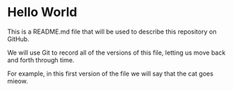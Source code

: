 # Hello World

This is a README.md file that will be used to describe this repository on GitHub.

We will use Git to record all of the versions of this file,
letting us move back and forth through time.

For example, in this first version of the file we
will say that the cat goes mieow.
